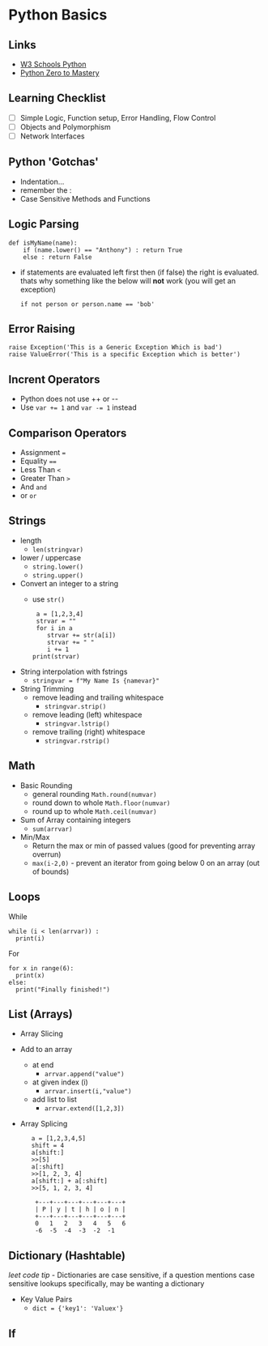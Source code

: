 # Python Basics #

## Links ##

- [W3 Schools Python](https://www.w3schools.com/python/python_for_loops.asp)
- [Python Zero to Mastery](https://github.com/kamranahmedse/developer-roadmap)

## Learning Checklist ##

- [ ] Simple Logic, Function setup, Error Handling, Flow Control
- [ ] Objects and Polymorphism
- [ ] Network Interfaces

## Python 'Gotchas' ##

- Indentation...
- remember the :
- Case Sensitive Methods and Functions
  
## Logic Parsing ##

    def isMyName(name):
        if (name.lower() == "Anthony") : return True
        else : return False

- if statements are evaluated left first then (if false) the right is evaluated. thats why something like the below will **not** work (you will get an exception)

      if not person or person.name == 'bob'

## Error Raising ##

    raise Exception('This is a Generic Exception Which is bad')
    raise ValueError('This is a specific Exception which is better')

## Incrent Operators ##

- Python does not use ++ or --
- Use `var += 1` and `var -= 1` instead

## Comparison Operators ##

- Assignment `=`
- Equality `==`
- Less Than `<`
- Greater Than `>`
- And `and`
- or `or`

## Strings ##

- length
  - `len(stringvar)`
- lower / uppercase
  - `string.lower()` 
  - `string.upper()`
- Convert an integer to a string
  - use `str()`
  

         a = [1,2,3,4]
         strvar = ""
         for i in a
            strvar += str(a[i])
            strvar += " "
            i += 1
        print(strvar)

- String interpolation with fstrings
  - `stringvar = f"My Name Is {namevar}"`
- String Trimming
  - remove leading and trailing whitespace 
    - `stringvar.strip()`
  - remove leading (left) whitespace
    - `stringvar.lstrip()`
  - remove trailing (right) whitespace
    - `stringvar.rstrip()`

## Math ##

- Basic Rounding
  - general rounding `Math.round(numvar)`
  - round down to whole `Math.floor(numvar)`
  - round up to whole `Math.ceil(numvar)`
- Sum of Array containing integers
  - `sum(arrvar)`
- Min/Max
  - Return the max or min of passed values (good for preventing array overrun)
  - `max(i-2,0)` - prevent an iterator from going below 0 on an array (out of bounds)

## Loops ##

  While

    while (i < len(arrvar)) :
      print(i)
  
  For

    for x in range(6):
      print(x)
    else:
      print("Finally finished!")

## List (Arrays) ##

- Array Slicing
- Add to an array
  - at end
    - `arrvar.append("value")`
  - at given index (i)
    - `arrvar.insert(i,"value")`
  - add list to list
    - `arrvar.extend([1,2,3])`
- Array Splicing

         a = [1,2,3,4,5] 
         shift = 4
         a[shift:]
         >>[5]
         a[:shift]
         >>[1, 2, 3, 4]
         a[shift:] + a[:shift]
         >>[5, 1, 2, 3, 4]

          +---+---+---+---+---+---+
          | P | y | t | h | o | n |
          +---+---+---+---+---+---+
          0   1   2   3   4   5   6
          -6  -5  -4  -3  -2  -1

## Dictionary (Hashtable) ##
 
*leet code tip* - Dictionaries are case sensitive, if a question mentions case sensitive lookups specifically, may be wanting a dictionary

- Key Value Pairs
  - `dict = {'key1': 'Valuex'}`

## If ##
